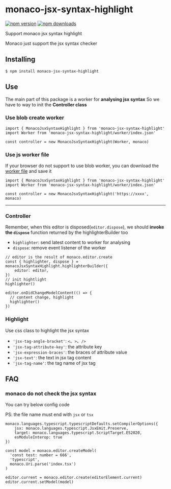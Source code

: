 # monaco-jsx-syntax-highlight

[![npm version](https://img.shields.io/npm/v/monaco-jsx-syntax-highlight.svg)](https://www.npmjs.com/package/monaco-jsx-highlighter)
[![npm downloads](https://img.shields.io/npm/dm/monaco-jsx-syntax-highlight.svg)](https://www.npmjs.com/package/monaco-jsx-highlighter)

Support monaco jsx syntax highlight

Monaco just support the jsx syntax checker

## Installing
```shell
$ npm install monaco-jsx-syntax-highlight
```

## Use

The main part of this package is a worker for **analysing jsx syntax**
So we have to way to init the **Controller class**

### Use blob create worker
```tsx
import { MonacoJsxSyntaxHighlight } from 'monaco-jsx-syntax-highlight'
import Worker from 'monaco-jsx-syntax-highlight/worker/index.json'

const controller = new MonacoJsxSyntaxHighlight(Worker, monaco)
```

### Use js worker file
If your browser do not support to use blob worker, you can download the [worker file](https://github.com/ordinaryP/monaco-jsx-syntax-highlight/blob/main/lib/worker/index.js) and save it

```tsx
import { MonacoJsxSyntaxHighlight } from 'monaco-jsx-syntax-highlight'
import Worker from 'monaco-jsx-syntax-highlight/worker/index.json'

const controller = new MonacoJsxSyntaxHighlight('https://xxxx', monaco)
```
---
### Controller

Remember, when this editor is disposed(`editor.dispose`), we should **invoke the `dispose`** function returned by the highlighterBuilder too

- `highlighter`: send latest content to worker for analysing
- `dispose`: remove event listener of the worker

```tsx
// editor is the result of monaco.editor.create
const { highlighter, dispose } = monacoJsxSyntaxHighlight.highlighterBuilder({
    editor: editor,
})
// init hightlight
highlighter()

editor.onDidChangeModelContent(() => {
  // content change, highlight
  highlighter()
})
```

### Highlight

Use css class to highlight the jsx syntax

- `'jsx-tag-angle-bracket'`: `<`、`>`、`/>`
- `'jsx-tag-attribute-key'`: the attribute key
- `'jsx-expression-braces'`: the braces of attribute value
- `'jsx-text'`: the text in jsx tag content
- `'jsx-tag-name'`: the tag name of jsx tag


## FAQ

### monaco do not **check** the jsx syntax

You can try below config code

PS: the file name must end with `jsx` or `tsx`

```tsx
monaco.languages.typescript.typescriptDefaults.setCompilerOptions({
    jsx: monaco.languages.typescript.JsxEmit.Preserve,
    target: monaco.languages.typescript.ScriptTarget.ES2020,
    esModuleInterop: true
})

const model = monaco.editor.createModel(
  'const test: number = 666',
  'typescript',
  monaco.Uri.parse('index.tsx')
)

editor.current = monaco.editor.create(editorElement.current)
editor.current.setModel(model)
```
